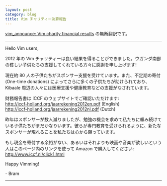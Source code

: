 ```yaml
---
layout: post
category: blog
title: Vim チャリティー決算報告
---
```


[vim\_announce: Vim charity financial results](https://groups.google.com/d/topic/vim_announce/mdAkpS1cZqY/discussion) の無断翻訳です。

-----

Hello Vim users,

2012 年の Vim チャリティーは良い結果を得ることができました。ウガンダ南部の貧しい子供たちの支援してくれている方々に感謝を申し上げます!

現在約 80 人の子供たちがスポンサー支援を受けています。また、不定期の寄付 (One-time donations) によってさらに多くの子供たちが助けられており、Kibaale 周辺の人々には医療支援や健康教育などの支援がなされています。

財務報告書は ICCF のウェブサイトでご確認いただけます:<br />
<http://iccf-holland.org/jaarrekening2012en.pdf> (English)<br />
<http://iccf-holland.org/jaarrekening2012nl.pdf> (Dutch)<br />


昨年はスポンサーが数人減りましたが、勉強の機会を求めて私たちに頼み続けている子供たちがまだかなりいます。彼らが専門教育を受けられるように、新たなスポンサーが現れることを私たちは心から願っています。


もし現金を寄付する余裕がない、あるいはそれよりも映画や音楽が欲しいという人はこのページ内のリンクを使って Amazon で購入してください:
<http://www.iccf.nl/click1.html>

Happy Vimming!

\- Bram 

-----
